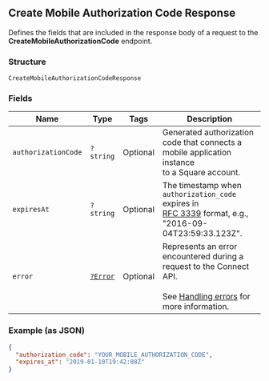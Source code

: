 ## Create Mobile Authorization Code Response

Defines the fields that are included in the response body of
a request to the __CreateMobileAuthorizationCode__ endpoint.

### Structure

`CreateMobileAuthorizationCodeResponse`

### Fields

| Name | Type | Tags | Description |
|  --- | --- | --- | --- |
| `authorizationCode` | `?string` | Optional | Generated authorization code that connects a mobile application instance<br>to a Square account. |
| `expiresAt` | `?string` | Optional | The timestamp when `authorization_code` expires in<br>[RFC 3339](https://tools.ietf.org/html/rfc3339) format, e.g., "2016-09-04T23:59:33.123Z". |
| `error` | [`?Error`](/doc/models/error.md) | Optional | Represents an error encountered during a request to the Connect API.<br><br>See [Handling errors](#handlingerrors) for more information. |

### Example (as JSON)

```json
{
  "authorization_code": "YOUR_MOBILE_AUTHORIZATION_CODE",
  "expires_at": "2019-01-10T19:42:08Z"
}
```

